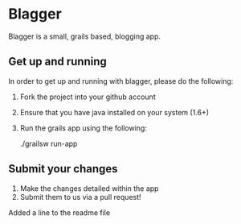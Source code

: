 # Blagger

Blagger is a small, grails based, blogging app.

## Get up and running

In order to get up and running with blagger, please do the following:

1. Fork the project into your github account
2. Ensure that you have java installed on your system (1.6+)
3. Run the grails app using the following:

    ./grailsw run-app

## Submit your changes

1. Make the changes detailed within the app
2. Submit them to us via a pull request!

Added a line to the readme file
